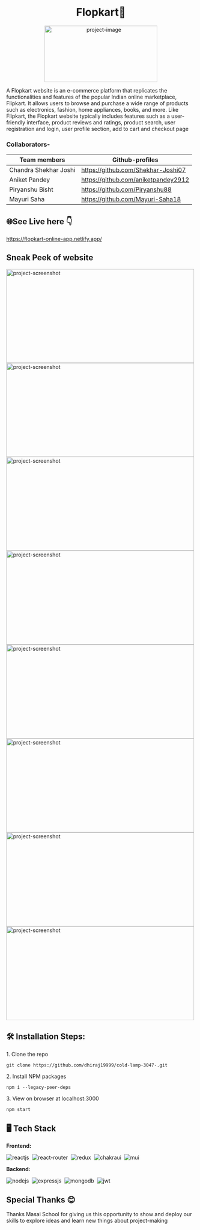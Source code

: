 <h1 align="center" id="title">Flopkart🛒</h1>

<p align="center"><img src="https://user-images.githubusercontent.com/110104542/221482200-6a080f16-cfc0-442e-b61c-1567631b11c6.jpg" alt="project-image" width="300" height="150/"></p>


<p>A Flopkart website is an e-commerce platform that replicates the functionalities and features of the popular Indian online marketplace, Flipkart. It allows users to browse and purchase a wide range of products such as electronics, fashion, home appliances, books, and more. Like Flipkart, the Flopkart website typically includes features such as a user-friendly interface, product reviews and ratings, product search,  
user registration and login, user profile section, add to cart and checkout page</p>

### Collaborators-

| Team members | Github-profiles |
| ------ | ------ |
| Chandra Shekhar Joshi | <https://github.com/Shekhar-Joshi07> |
| Aniket Pandey | <https://github.com/aniketpandey2912> | 
| Piryanshu Bisht | <https://github.com/Piryanshu88> |
| Mayuri Saha |  <https://github.com/Mayuri-Saha18> |


<h2>🌐See Live here 👇</h2>

https://flopkart-online-app.netlify.app/

<h2>Sneak Peek of website</h2>


<img src="https://user-images.githubusercontent.com/110104542/221485467-a347d3ed-014b-4cb9-ba9d-20fb6ead827a.png" alt="project-screenshot" width="500" height="250/">

<img src="https://user-images.githubusercontent.com/110104542/221485580-9273e7f0-06c4-400f-b55e-0e81f3b5dee9.png" alt="project-screenshot" width="500" height="250/">


<img src="https://user-images.githubusercontent.com/110104542/221485623-e14f8b2e-16fa-46d3-bb45-0c15f1474242.png" alt="project-screenshot" width="500" height="250/">


<img src="https://user-images.githubusercontent.com/110104542/221485641-3186e07b-2dfd-41fa-961a-51d710679b52.png" alt="project-screenshot" width="500" height="250/">


<img src="https://user-images.githubusercontent.com/110104542/221485661-5176dd48-f457-41e1-8d5f-08ec88c2648c.png" alt="project-screenshot" width="500" height="250/">


<img src="https://user-images.githubusercontent.com/110104542/221485667-7480a44a-76d3-4427-931e-4a983e823107.png" alt="project-screenshot" width="500" height="250/">
<img src="https://user-images.githubusercontent.com/110104542/221485688-9e798fb3-7308-43b1-abe2-64c16bd55163.png" alt="project-screenshot" width="500" height="250/">
<img src="https://user-images.githubusercontent.com/110104542/221485696-5e82e644-2194-4155-b81d-c5f6428ae8fe.png" alt="project-screenshot" width="500" height="250/">

<h2>🛠️ Installation Steps:</h2>

<p>1. Clone the repo</p>

```
git clone https://github.com/dhiraj19999/cold-lamp-3047-.git
```

<p>2. Install NPM packages</p>

```
npm i --legacy-peer-deps
```

<p>3. View on browser at localhost:3000</p>

```
npm start
```

  
  
## 🖥️ Tech Stack
**Frontend:**

![reactjs](https://img.shields.io/badge/React-20232A?style=for-the-badge&logo=react&logoColor=61DAFB)&nbsp;
![react-router](https://img.shields.io/badge/React_Router-CA4245?style=for-the-badge&logo=react-router&logoColor=white)&nbsp;
![redux](https://img.shields.io/badge/Redux-593D88?style=for-the-badge&logo=redux&logoColor=white)&nbsp;
![chakraui](https://shields.io/badge/chakra--ui-black?logo=chakraui&style=for-the-badge)&nbsp;
![mui](https://img.shields.io/badge/Material--UI-0081CB?style=for-the-badge)&nbsp;


**Backend:**

![nodejs](https://img.shields.io/badge/Node.js-43853D?style=for-the-badge&logo=node.js&logoColor=white)&nbsp;
![expressjs](https://img.shields.io/badge/Express.js-000000?style=for-the-badge&logo=express&logoColor=white)&nbsp;
![mongodb](https://img.shields.io/badge/MongoDB-4EA94B?style=for-the-badge&logo=mongodb&logoColor=white)&nbsp;
![jwt](	https://img.shields.io/badge/JWT-000000?style=for-the-badge&logo=JSON%20web%20tokens&logoColor=white)&nbsp;

<h2>Special Thanks 😊</h2>

<p>Thanks Masai School for giving us this opportunity to show and deploy our skills to explore ideas and learn new things about project-making </p>
